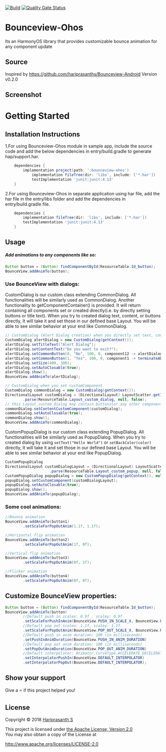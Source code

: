 [![Build](https://github.com/applibgroup/Bounceview-Ohos/actions/workflows/main.yml/badge.svg)](https://github.com/applibgroup/Bounceview-Ohos/actions/workflows/main.yml)
[![Quality Gate Status](https://sonarcloud.io/api/project_badges/measure?project=applibgroup_Bounceview-Ohos&metric=alert_status)](https://sonarcloud.io/dashboard?id=applibgroup_Bounceview-Ohos)
# Bounceview-Ohos
Its an HarmonyOS library that provides customizable bounce animation for any component update

## Source
Inspired by https://github.com/hariprasanths/Bounceview-Android Version v0.2.0

## Screenshot

# Getting Started
## Installation Instructions
1.For using Bounceview-Ohos module in sample app, include the source code and add the below dependencies in entry/build.gradle to generate hap/support.har.
```groovy
	dependencies {
		implementation project(path: ':bounceview-ohos')
        	implementation fileTree(dir: 'libs', include: ['*.har'])
        	testImplementation 'junit:junit:4.13'
	}
```
2.For using Bounceview-Ohos in separate application using har file, add the har file in the entry/libs folder and add the dependencies in entry/build.gradle file.
```groovy
	dependencies {
		implementation fileTree(dir: 'libs', include: ['*.har'])
		testImplementation 'junit:junit:4.13'
	}
```
## Usage

<h5>Add animations to any components like so:</h5>

```java
Button button = (Button) findComponentById(ResourceTable.Id_button);
BounceView.addAnimTo(button);
```

### Use BounceView with dialogs:
CustomDialog is our custom class extending CommonDialog. All functionalities will be similarly used as CommonDialog. Another functionality to getComponentContainer() is provided. It will return containing all components set or created directly(i.e. by directly setting buttons or title text).
When you try to created dialog text, content, or buttons directly, It will take it and set those in our defined base Layout. You will be able to see similar behavior at your end like CommonDialog.
```java
// CustomDialog (Alert Dialog creation) when you directly set text, contents or button
CustomDialog alertDialog = new CustomDialog(getContext());
alertDialog.setTitleText("Alert Dialog");
alertDialog.setContentText("Do you want to exit?");
alertDialog.setCommonButton(0, "No", 100, 0, component12 -> alertDialog.destroy());
alertDialog.setCommonButton(1, "Yes", 100, 0, component1 -> terminateAbility());
alertDialog.setSize(400, 300);
alertDialog.setAutoClosable(true);
alertDialog.show();
BounceView.addAnimTo(alertDialog);
```
```java
// CustomDialog when you set customComponent
CustomDialog commonDialog = new CustomDialog(getContext());
DirectionalLayout customDialog = (DirectionalLayout) LayoutScatter.getInstance(getContext())
        .parse(ResourceTable.Layout_custom_dialog, null, false); 
// this Layout_custom_dialog may contain buttons(or any other components) and you can also add bounceview to it as shown above for components.
commonDialog.setContentCustomComponent(customDialog);
commonDialog.setAutoClosable(true);
commonDialog.show();
BounceView.addAnimTo(commonDialog);
```
CustomPopupDialog is our custom class extending PopupDialog. All functionalities will be similarly used as PopupDialog.
When you try to created dialog by using ```setText("Hello World")``` or ```setBackColor(color)``` directly, It will take it and set those in our defined base Layout. You will be able to see similar behavior at your end like PopupDialog.

```java
CustomPopupDialog 
DirectionalLayout customDialogLayout = (DirectionalLayout) LayoutScatter.getInstance(getContext())
                    .parse(ResourceTable.Layout_custom_popup, null, false);
CustomPopupDialog popupDialog = new CustomPopupDialog(getContext(), null); // can pass custom component and Dialog box width and height will be set to that of custom component
popupDialog.setCustomComponent(customDialogLayout);
popupDialog.setAutoClosable(true);
popupDialog.show();
BounceView.addAnimTo(popupDialog);
```

### Some cool animations:

```java
//Bounce animation
BounceView.addAnimTo(button1)
        .setScaleForPopOutAnim(1.1f, 1.1f);

//Horizontal flip animation
BounceView.addAnimTo(button2)
        .setScaleForPopOutAnim(1f, 0f);

//Vertical flip animation
BounceView.addAnimTo(button3)
        .setScaleForPopOutAnim(0f, 1f);

//Flicker animation
BounceView.addAnimTo(button4)
        .setScaleForPopOutAnim(0f, 0f);
```

## Customize BounceView properties:

```java
Button button = (Button) findComponentById(ResourceTable.Id_button);
BounceView.addAnimTo(button)
        //Default push in scalex: 0.9f , scaley: 0.9f
        .setScaleForPushInAnim(BounceView.PUSH_IN_SCALE_X, BounceView.PUSH_IN_SCALE_Y)
        //Default pop out scalex: 1.1f, scaley: 1.1f
        .setScaleForPopOutAnim(BounceView.POP_OUT_SCALE_X, BounceView.POP_OUT_SCALE_Y)
        //Default push in anim duration: 100 (in milliseconds)
        .setPushInAnimDuration(BounceView.PUSH_IN_ANIM_DURATION)
        //Default pop out anim duration: 100 (in milliseconds)
        .setPopOutAnimDuration(BounceView.POP_OUT_ANIM_DURATION)
        //Default interpolator: Animator.CurveType.ACCELERATE_DECELERATE
        .setInterpolatorPushIn(BounceView.DEFAULT_INTERPOLATOR)
        .setInterpolatorPopOut(BounceView.DEFAULT_INTERPOLATOR);
```

## Show your support

Give a :star: if this project helped you!

## License

Copyright :copyright: 2018 [Hariprasanth S](https://github.com/hariprasanths)

This project is licensed under [the Apache License, Version 2.0](https://github.com/hariprasanths/Bounceview-Android/blob/master/LICENSE)
<br/>You may also obtain a copy of the License at

http://www.apache.org/licenses/LICENSE-2.0
